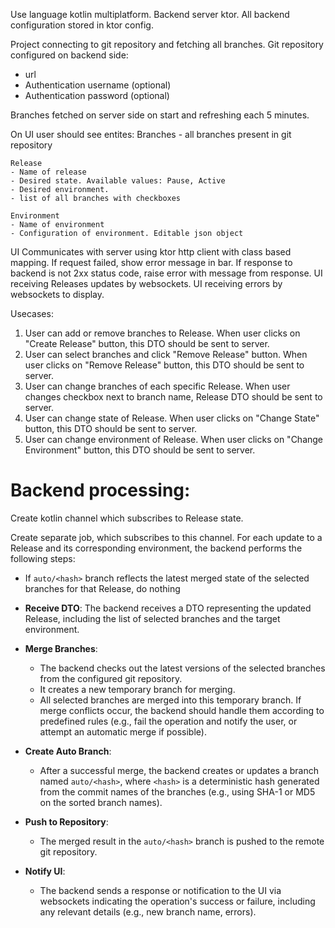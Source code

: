 Use language kotlin multiplatform.
Backend server ktor.
All backend configuration stored in ktor config.


Project connecting to git repository and fetching all branches.
Git repository configured on backend side:
- url
- Authentication username (optional)
- Authentication password (optional)


Branches fetched on server side on start and refreshing each 5 minutes.

On UI user should see entites:
    Branches - all branches present in git repository

    Release
    - Name of release
    - Desired state. Available values: Pause, Active
    - Desired environment. 
    - list of all branches with checkboxes

    Environment
    - Name of environment
    - Configuration of environment. Editable json object

UI Communicates with server using ktor http client with class based mapping.
If request failed, show error message in bar. If response to backend is not 2xx status code, raise error with message from response.
UI receiving Releases updates by websockets.
UI receiving errors by websockets to display.


Usecases:
1. User can add or remove branches to Release.
When user clicks on "Create Release" button, this DTO should be sent to server.
2. User can select branches and click "Remove Release" button.
When user clicks on "Remove Release" button, this DTO should be sent to server.
3. User can change branches of each specific Release.
When user changes checkbox next to branch name, Release DTO should be sent to server.
4. User can change state of Release.
When user clicks on "Change State" button, this DTO should be sent to server.
5. User can change environment of Release.
When user clicks on "Change Environment" button, this DTO should be sent to server.

# Backend processing:


Create kotlin channel which subscribes to Release state.

Create separate job, which subscribes to this channel. 
For each update to a Release and its corresponding environment, the backend performs the following steps:

- If `auto/<hash>` branch reflects the latest merged state of the selected branches for that Release, do nothing
- **Receive DTO**: The backend receives a DTO representing the updated Release, including the list of selected branches and the target environment.

- **Merge Branches**:
    - The backend checks out the latest versions of the selected branches from the configured git repository.
    - It creates a new temporary branch for merging.
    - All selected branches are merged into this temporary branch. If merge conflicts occur, the backend should handle them according to predefined rules (e.g., fail the operation and notify the user, or attempt an automatic merge if possible).

- **Create Auto Branch**:
    - After a successful merge, the backend creates or updates a branch named `auto/<hash>`, where `<hash>` is a deterministic hash generated from the commit names of the branches (e.g., using SHA-1 or MD5 on the sorted branch names).

- **Push to Repository**:
    - The merged result in the `auto/<hash>` branch is pushed to the remote git repository.

- **Notify UI**:
    - The backend sends a response or notification to the UI via websockets indicating the operation's success or failure, including any relevant details (e.g., new branch name, errors).


